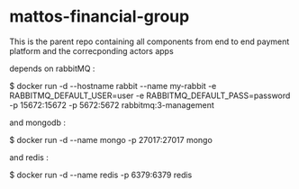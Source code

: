 # mattos-financial-group
This is the parent repo containing all components from end to end payment platform and the correcponding actors apps

depends on rabbitMQ :

$ docker run -d --hostname rabbit --name my-rabbit -e RABBITMQ_DEFAULT_USER=user -e RABBITMQ_DEFAULT_PASS=password -p 15672:15672 -p 5672:5672 rabbitmq:3-management

and mongodb :

$ docker run -d --name mongo -p 27017:27017 mongo

and redis :

$ docker run -d --name redis -p 6379:6379 redis
